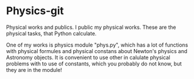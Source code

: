# Physics-git
Physical works and publics.
I public my physical works. These are the physical tasks, that Python calculate.

One of my works is physics module "phys.py", which has a lot of functions with physical formules and physical constans about Newton's physics and Astronomy objects. It is convenient to use other in calulate physical problems with to use of constants, which you probably do not know, but they are in the module!
